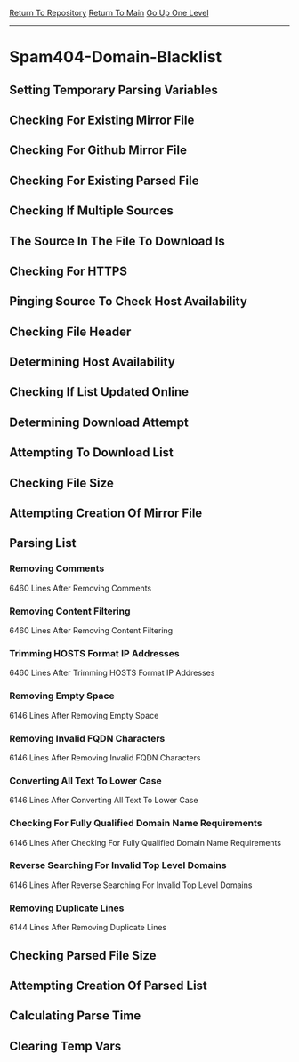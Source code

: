 [Return To Repository](https://github.com/deathbybandaid/piholeparser/)
[Return To Main](https://github.com/deathbybandaid/piholeparser/blob/master/RecentRunLogs/Mainlog.md)
[Go Up One Level](https://github.com/deathbybandaid/piholeparser/blob/master/RecentRunLogs/TopLevelScripts/30-Processing-Blacklists.md)
____________________________________
# Spam404-Domain-Blacklist
## Setting Temporary Parsing Variables
## Checking For Existing Mirror File
## Checking For Github Mirror File
## Checking For Existing Parsed File
## Checking If Multiple Sources
## The Source In The File To Download Is
## Checking For HTTPS
## Pinging Source To Check Host Availability
## Checking File Header
## Determining Host Availability
## Checking If List Updated Online
## Determining Download Attempt
## Attempting To Download List
## Checking File Size
## Attempting Creation Of Mirror File
## Parsing List
### Removing Comments
6460 Lines After Removing Comments
### Removing Content Filtering
6460 Lines After Removing Content Filtering
### Trimming HOSTS Format IP Addresses
6460 Lines After Trimming HOSTS Format IP Addresses
### Removing Empty Space
6146 Lines After Removing Empty Space
### Removing Invalid FQDN Characters
6146 Lines After Removing Invalid FQDN Characters
### Converting All Text To Lower Case
6146 Lines After Converting All Text To Lower Case
### Checking For Fully Qualified Domain Name Requirements
6146 Lines After Checking For Fully Qualified Domain Name Requirements
### Reverse Searching For Invalid Top Level Domains
6146 Lines After Reverse Searching For Invalid Top Level Domains
### Removing Duplicate Lines
6144 Lines After Removing Duplicate Lines
## Checking Parsed File Size
## Attempting Creation Of Parsed List
## Calculating Parse Time
## Clearing Temp Vars
